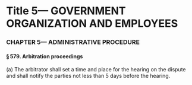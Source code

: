
# Title 5— GOVERNMENT ORGANIZATION AND EMPLOYEES
### CHAPTER 5— ADMINISTRATIVE PROCEDURE
#### § 579. Arbitration proceedings

(a) The arbitrator shall set a time and place for the hearing on the dispute and shall notify the parties not less than 5 days before the hearing.
